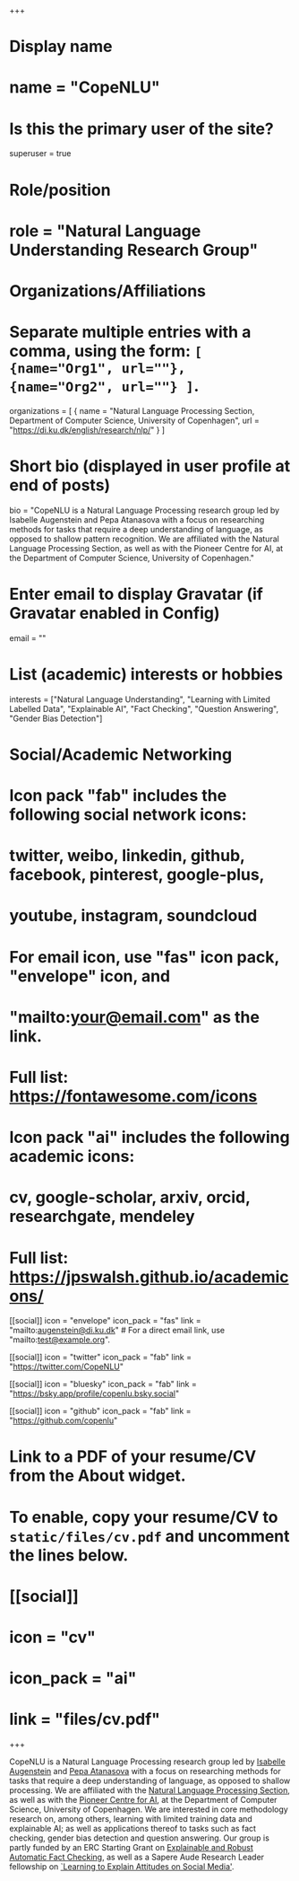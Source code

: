 +++
# Display name
# name = "CopeNLU"

# Is this the primary user of the site?
superuser = true

# Role/position
# role = "Natural Language Understanding Research Group"

# Organizations/Affiliations
#   Separate multiple entries with a comma, using the form: `[ {name="Org1", url=""}, {name="Org2", url=""} ]`.
organizations = [ { name = "Natural Language Processing Section, Department of Computer Science, University of Copenhagen", url = "https://di.ku.dk/english/research/nlp/" } ]

# Short bio (displayed in user profile at end of posts)
bio = "CopeNLU is a Natural Language Processing research group led by Isabelle Augenstein and Pepa Atanasova with a focus on researching methods for tasks that require a deep understanding of language, as opposed to shallow pattern recognition. We are affiliated with the Natural Language Processing Section, as well as with the Pioneer Centre for AI, at the Department of Computer Science, University of Copenhagen."

# Enter email to display Gravatar (if Gravatar enabled in Config)
email = ""

# List (academic) interests or hobbies
interests = ["Natural Language Understanding", "Learning with Limited Labelled Data", "Explainable AI", "Fact Checking", "Question Answering", "Gender Bias Detection"]


# Social/Academic Networking
#
# Icon pack "fab" includes the following social network icons:
#
#   twitter, weibo, linkedin, github, facebook, pinterest, google-plus,
#   youtube, instagram, soundcloud
#
#   For email icon, use "fas" icon pack, "envelope" icon, and
#   "mailto:your@email.com" as the link.
#
#   Full list: https://fontawesome.com/icons
#
# Icon pack "ai" includes the following academic icons:
#
#   cv, google-scholar, arxiv, orcid, researchgate, mendeley
#
#   Full list: https://jpswalsh.github.io/academicons/

[[social]]
  icon = "envelope"
  icon_pack = "fas"
  link = "mailto:augenstein@di.ku.dk"  # For a direct email link, use "mailto:test@example.org".

[[social]]
  icon = "twitter"
  icon_pack = "fab"
  link = "https://twitter.com/CopeNLU"

[[social]]
  icon = "bluesky"
  icon_pack = "fab"
  link = "https://bsky.app/profile/copenlu.bsky.social"

[[social]]
  icon = "github"
  icon_pack = "fab"
  link = "https://github.com/copenlu"

# Link to a PDF of your resume/CV from the About widget.
# To enable, copy your resume/CV to `static/files/cv.pdf` and uncomment the lines below.
# [[social]]
#   icon = "cv"
#   icon_pack = "ai"
#   link = "files/cv.pdf"

+++

CopeNLU is a Natural Language Processing research group led by <a href="http://isabelleaugenstein.github.io">Isabelle Augenstein</a> and <a href="https://apepa.github.io/">Pepa Atanasova</a> with a focus on researching methods for tasks that require a deep understanding of language, as opposed to shallow processing.
We are affiliated with the <a href="https://di.ku.dk/english/research/nlp/">Natural Language Processing Section</a>, as well as with the <a href="https://www.aicentre.dk/">Pioneer Centre for AI</a>, at the Department of Computer Science, University of Copenhagen. We are interested in core methodology research on, among others, learning with limited training data and explainable AI; as well as applications thereof to tasks such as fact checking, gender bias detection and question answering. Our group is partly funded by an ERC Starting Grant on <a href="https://cordis.europa.eu/project/id/101077481">Explainable and Robust Automatic Fact Checking</a>, as well as a Sapere Aude Research Leader fellowship on <a href="https://dff.dk/en/grants/research-leaders-2020/researchleader-14">`Learning to Explain Attitudes on Social Media'</a>.
